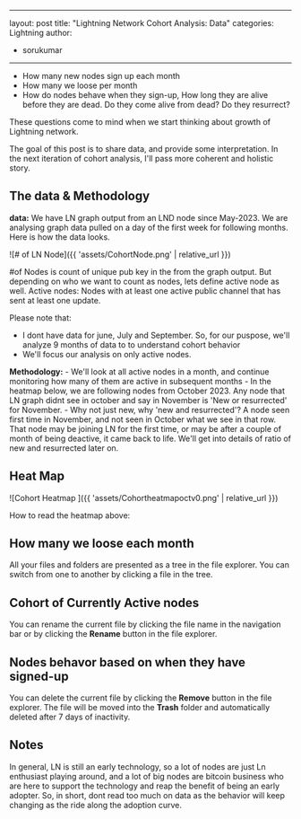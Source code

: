 
---
layout: post
title: "Lightning Network Cohort Analysis: Data"
categories: Lightning
author:
 - sorukumar
---

 - How many new nodes sign up each month
 - How many we loose per month
 - How do nodes behave when they sign-up, How long they are alive before they are dead. Do they come alive from dead? Do they resurrect?

These questions come to mind when we start thinking about growth of Lightning network. 

The goal of this post is to share data, and provide some interpretation. In the next iteration of cohort analysis, I'll pass more coherent and holistic story.


## The data & Methodology

**data:**
We have LN graph output from an LND node since May-2023. We are analysing graph data pulled on a day of the first week for following months. Here is how the data looks.


![# of LN Node]({{ 'assets/CohortNode.png' | relative_url }})


#of Nodes is count of unique pub key in the from the graph output. But depending on who  we want to count as nodes, lets define active node as well.
Active nodes: Nodes with at least one active public channel that has sent at least one update.

Please note that:

 - I dont have data for june, July and September. So, for our puspose, we'll analyze 9 months of data to to understand cohort behavior
 - We'll focus our analysis on only active nodes.

**Methodology:** 
	 - We'll look at all active nodes in a month, and continue monitoring how many of 		them are active in subsequent months
	 - In the heatmap below, we are following nodes from October 2023. Any node that LN graph didnt see in october and say in November is 'New or resurrected' for November. 
	 - Why not just new, why 'new and resurrected'? A node seen first time in November, and not seen in October what we see in that row. That node may be joining LN for the first time, or may be after a couple of month of being deactive, it came back to life. We'll get into details of ratio of new and resurrected later on.

## Heat Map

![Cohort Heatmap ]({{ 'assets/Cohortheatmapoctv0.png' | relative_url }})

How to read the heatmap above:


## How many we loose each month

All your files and folders are presented as a tree in the file explorer. You can switch from one to another by clicking a file in the tree.

## Cohort of Currently Active nodes

You can rename the current file by clicking the file name in the navigation bar or by clicking the **Rename** button in the file explorer.

## Nodes behavor based on when they have signed-up

You can delete the current file by clicking the **Remove** button in the file explorer. The file will be moved into the **Trash** folder and automatically deleted after 7 days of inactivity.

## Notes

In general, LN is still an early technology, so a lot of nodes are just Ln enthusiast playing around, and a lot of big nodes are bitcoin business who are here to support the technology  and reap the benefit of being an early adopter. So, in short, dont read too much on data as the behavior will keep changing as the ride along the adoption curve.




<!--stackedit_data:
eyJoaXN0b3J5IjpbMTY1NjQ4NTI1MCw3MDAxMDc3OTIsMTg1Nz
k2NDEwNCwxMzk2NjIwMTU2LDEyMDE0ODU1MjgsMTc2NjkyMjcx
OSwzMzg1NDI4MzQsLTk5NTQ4ODgyOSwtMzE1Nzk3MCwtMzAyOT
IxMjg3LDE1NjE0MjYxODEsOTIwMzY1MjI2LDE3MDE0NzM1Mjks
LTEzMzI0OTM0NjMsOTkxNzAxNzQzLC0xOTcyMzQxNjc0LDI5Nz
gxNjM5XX0=
-->